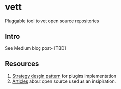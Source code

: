 # vett
Pluggable tool to vet open source repositories

## Intro
See Medium blog post- [TBD]

## Resources
1. [Strategy desgin pattern](https://github.com/faif/python-patterns/blob/master/patterns/behavioral/strategy.py) for plugins implementation
2. [Articles](https://medium.com/r/?url=https%3A%2F%2Fdrive.google.com%2Fdrive%2Ffolders%2F1FL-S5XQeT1O12fPpLB0o6PnWXWcNVOxE) about open source used as an insipiration.
